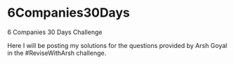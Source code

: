 # 6Companies30Days

6 Companies 30 Days Challenge

Here I will be posting my solutions for the questions provided by Arsh Goyal in the #ReviseWithArsh challenge.
